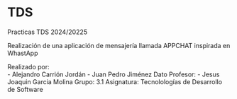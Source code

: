 # TDS
Practicas TDS 2024/20225

Realización de una aplicación de mensajería llamada APPCHAT inspirada en WhastApp

Realizado por:  
                - Alejandro Carrión Jordán 
                - Juan Pedro Jiménez Dato
Profesor: 
                - Jesus Joaquin Garcia Molina
Grupo: 3.1
Asignatura: Tecnolologías de Desarrollo de Software